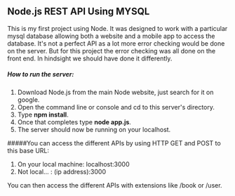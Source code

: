 ## Node.js REST API Using MYSQL 

This is my first project using Node. It was designed to work with a 
particular mysql database allowing both a website and a mobile app
to access the database. It's not a perfect API as a lot more error 
checking would be done on the server. But for this project the error 
checking was all done on the front end. In hindsight we should have
done it differently.

##### How to run the server:

1. Download Node.js from the main Node website, just search for it on google.
2. Open the command line or console and cd to this server's directory.
3. Type **npm install**.
4. Once that completes type **node app.js**.
5. The server should now be running on your localhost. 

#####You can access the different APIs by using HTTP GET and POST to this base URL: 

1. On your local machine: localhost:3000 
2. Not local... : (ip address):3000

You can then access the different APIs with extensions like /book or /user.